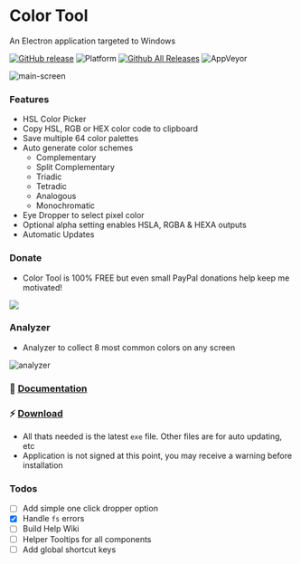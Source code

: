 # Color Tool

An Electron application targeted to Windows

[![GitHub release](https://img.shields.io/github/release/benjaminadk/electron-color.svg?style=flat-square)](https://github.com/benjaminadk/electron-color/releases) ![Platform](https://img.shields.io/badge/platform-windows-lightgrey.svg?style=flat-square) [![Github All Releases](https://img.shields.io/github/downloads/benjaminadk/electron-color/total.svg?style=flat-square)](https://github.com/benjaminadk/electron-color/releases)
![AppVeyor](https://img.shields.io/appveyor/ci/benjaminadk/electron-color.svg?style=flat-square)

![main-screen](https://s3-us-west-1.amazonaws.com/benjaminadk/cp-demo-2.gif)

### Features

- HSL Color Picker
- Copy HSL, RGB or HEX color code to clipboard
- Save multiple 64 color palettes
- Auto generate color schemes
  - Complementary
  - Split Complementary
  - Triadic
  - Tetradic
  - Analogous
  - Monochromatic
- Eye Dropper to select pixel color
- Optional alpha setting enables HSLA, RGBA & HEXA outputs
- Automatic Updates

### Donate

- Color Tool is 100% FREE but even small PayPal donations help keep me motivated!

[![](https://www.paypalobjects.com/en_US/i/btn/btn_donateCC_LG.gif)](https://www.paypal.com/cgi-bin/webscr?cmd=_s-xclick&hosted_button_id=H5FBFKUNGF9S2)

### Analyzer

- Analyzer to collect 8 most common colors on any screen

![analyzer](https://s3-us-west-1.amazonaws.com/benjaminadk/cp-demo-3.gif)

### :blue_book: [Documentation](https://github.com/benjaminadk/electron-color/wiki)

### :zap: [Download](https://github.com/benjaminadk/electron-color/releases)

- All thats needed is the latest `exe` file. Other files are for auto updating, etc
- Application is not signed at this point, you may receive a warning before installation

### Todos

- [ ] Add simple one click dropper option
- [x] Handle `fs` errors
- [ ] Build Help Wiki
- [ ] Helper Tooltips for all components
- [ ] Add global shortcut keys
